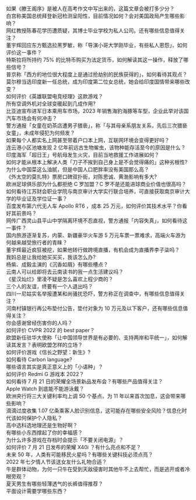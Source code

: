 如果《滕王阁序》是被人在高考作文中写出来的，这篇文章会被打多少分？  
白宫称美国总统拜登新冠检测呈阳性，目前情况如何？会对美国政局产生哪些影响？  
网红教授陈春花学历遭质疑，其博士毕业学校为私人公司。还有哪些信息值得关注？  
董宇辉回应东方甄选拉黑罗敏，称「导演小哥大学刚毕业，有些私人恩怨」，如何评价这一事件？  
特斯拉将所持约 75% 的比特币购买为法定货币，如何解读其这一操作，释放了哪些信号？  
普京称「西方的地位很大程度上是通过抢劫别的民族获得的」，如何看待其观点？  
莫尔穆当选印度新一任总统，成为印度第二位女总统，她会给印度国情带来哪些改变？  
如何评价《英雄联盟电竞经理》这款游戏？  
所有空调外机对全球变暖起到几成作用?  
比亚迪宣布进军日本乘用车市场，2023 年销售海豹海豚等车型，企业此举对该国汽车市场会有何冲击？  
警方通报「女童在奶茶店遭男子猥亵」，称「与其母亲系朋友关系，先后三次猥亵女童」，未成年侵犯为何频发？  
如果每个人都实名上网甚至带着户口本上网，互联网环境会变得更好吗？  
连云港小区池塘发现 2 亿年前远古生物鲎虫，该物种能存活至今的原因是什么？  
印度海军「超日王」号航母发生火灾，目前当地救援工作进展如何？  
如何才能从根本上解决人类「刀子不挨到自己身上是不会觉得痛的」这种劣根性?  
为什么中国菜这么油腻，但是中国人口肥胖率没有美国那么高？  
《外太空的莫扎特》票房口碑双扑街，对陈思诚、黄渤影响有多大?  
欧洲足球俱乐部为什么都拒绝 C 罗加盟？C 罗不是还能进球商业价值也很高吗？  
如何看待江苏财会职业学院与南京审计大学实行联合培养，可直接获取南京审计大学的毕业证及学位证一事？  
百度发布第六代无人车 Apollo RT6 ，成本 25 万元，如何评价其技术水平？你看好其前景吗？  
网传广西灵山县平山中学隔离环境不忍直视，警方通报「内容失真」，如何看待这一事件？  
国内旅游逐渐复苏，内蒙、新疆豪华火车游 5 万元车票一票难求，高端火车游为何越来越受旅行者的青睐？  
董宇辉最近疯狂被挖，如果他转行做跨境直播，有机会成为直播界李子柒吗？  
我妈总是让我给她买买买，我该怎么办?  
杨紫、成毅主演的《沉香如屑》有哪些槽点？  
云南人可以给即将去云南读书的我一点生活建议吗？  
《星汉灿烂》里凌不疑是怎么喜欢上程少商的？  
三个人的友谊，终要有一个人退出吗？  
四川一尼姑实名举报遭某和尚骚扰恐吓，警方称正在调查中，有哪些信息值得关注？  
河南村镇银行再公布垫付公告，垫付对象为 10 万元及以下客户，还有哪些信息值得关注？  
你会感谢曾经伤害你的人吗？  
如何评价 CVPR 2022 的 best paper？  
欧盟新任驻华大使称「让中国领导世界是有必要的、支持两岸和平统一」，如何解读其发言？表明欧盟怎样的立场？  
如何评价游戏《信长之野望：新生》?  
如何看待 Carbon language?  
哪些语言其实是真正意义上的「小语种」？  
如何评价 Redmi G 游戏本 2022？  
如何看待 7 月 21 日的荣耀全场景新品发布会？有哪些产品值得关注？  
Apple Watch 到底能不能游泳戴？  
欧洲央行将三大关键利率均上调 50 个基点，为 11 年以来首次加息，这会带来哪些影响？  
滴滴过度收集 1.07 亿条乘客人脸识别信息，这可能存在哪些安全风险？信息化时代该如何保护个人隐私？  
高中选科选地理还是生物好啊？  
有哪些小东西撑起了你的幸福感？  
为什么许多游戏在存档时会提示「不要关闭电源」？  
如何评价 7 月 21 日发布的荣耀 X40i ？有什么亮点和不足？  
未来 50 年，人类有可能移民火星吗？有哪些关键科技必须点亮？  
2022 年七夕情人节该送女友什么礼物合适？  
牛是群体动物，为何一只牛在受到天敌侵害时其他牛不上去帮忙，而是逃开或者冷眼旁观？  
夏天男生有哪些轻薄透气的长裤值得推荐？  
平面设计需要学哪些东西？  
